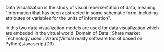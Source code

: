 Data Visualization is the study of visual repersentation of data, meaning "information that has been abstracted in some schematic form, including attributes or variables for the units of information".

In this two data visualization models are used for data visualization which are embeded in the virtual world.
Domain of Data : Share market
Technology used : Vizard(Virtual reality software toolkit based on Python),Javascript(D3). 
